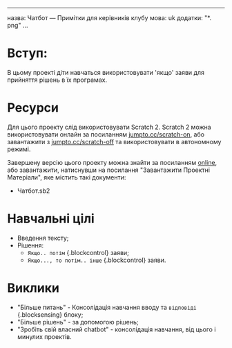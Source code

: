 * * *

назва: Чатбот — Примітки для керівників клубу мова: uk додатки: "*. png" ...

# Вступ:

В цьому проекті діти навчаться використовувати 'якщо' заяви для прийняття рішень в їх програмах.

# Ресурси

Для цього проекту слід використовувати Scratch 2. Scratch 2 можна використовувати онлайн за посиланням [jumpto.cc/scratch-on](http://jumpto.cc/scratch-on), або завантажити з [jumpto.cc/scratch-off](http://jumpto.cc/scratch-off) та використовувати в автономному режимі.

Завершену версію цього проекту можна знайти за посиланням [online](http://scratch.mit.edu/projects/26762091/#editor), або завантажити, натиснувши на посилання "Завантажити Проектні Матеріали", яке містить такі документи:

+ Чатбот.sb2

# Навчальні цілі

+ Введення тексту;
+ Рішення: 
    + `Якщо.. потім` {.blockcontrol} заяви;
    + `Якщо..., то потім.. інше` {.blockcontrol} заяви.

# Виклики

+ "Більше питань" - Консолідація навчання вводу та `відповіді` {.blocksensing} блоку;
+ "Більше рішень" - за допомогою рішень;
+ "Зробіть свій власний chatbot" - консолідація навчання, від цього і минулих проектів.